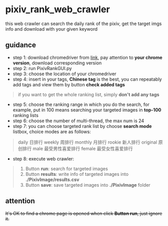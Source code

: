 # pixiv_rank_web_crawler
this web crawler can search the daily rank of the pixiv, get the target imgs info and download with your given keyword 
## guidance
- step 1: download chromedriver from [link](https://sites.google.com/a/chromium.org/chromedriver/downloads), pay attention to **your chrome version**, download corresponding version
- step 2: run PixivRankGUI.py
- step 3: choose the location of your chromedriver
- step 4: insert in your tags, **Chinese tag** is the best, you can repeatably add tags and view them by button **check added tags** 
> if you want to get the whole ranking list, simply **don't add any tags**
- step 5: choose the ranking range in which you do the search, for example, put in 100 means searching your targeted images in **top-100** ranking lists
- step 6: choose the number of multi-thread, the max num is 24
- step 7: you can choose targeted rank list by choose **search mode** listbox, choice modes are as follows:
> daily 日排行
> weekly 周排行
> monthly 月排行
> rookie 新人排行
> original 原创排行
> male 最受男性喜爱排行
> female 最受女性喜爱排行
- step 8: execute web crawler:
> 1. Button **run**: search for targeted images
> 2. Button **results**: write info of targeted images into **./PixivImage/results.csv**
> 3. Button **save**: save targeted images into **./PixivImage** folder
## attention
~~It's OK to find a chrome page is opened when click **Button run**, just ignore it.~~